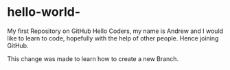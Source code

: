 # hello-world-
My first Repository on GitHub 
Hello Coders, my name is Andrew and I would like 
to learn to code, hopefully with the help of other 
people. Hence joining GitHub.

This change was made to learn how to create a new Branch.
